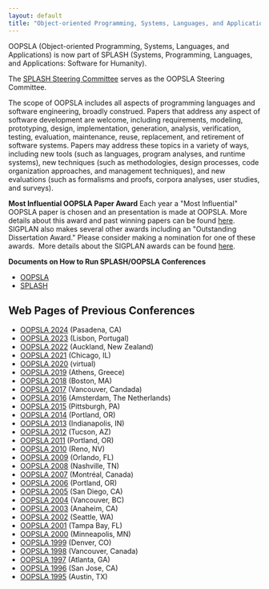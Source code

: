 ```yaml
---
layout: default
title: "Object-oriented Programming, Systems, Languages, and Applications (OOPSLA)"
---
```

OOPSLA (Object-oriented Programming, Systems, Languages, and
Applications) is now part of SPLASH (Systems, Programming,
Languages, and Applications: Software for Humanity).

The [SPLASH Steering Committee](/Conferences/SPLASH) serves as the OOPSLA Steering Committee.

The scope of OOPSLA includes all aspects of programming languages and software engineering, broadly construed.
Papers that address any aspect of software development are welcome, including requirements, modeling, prototyping, design, implementation, generation, analysis, verification, testing, evaluation, maintenance, reuse, replacement, and retirement of software systems. Papers may address these topics in a variety of ways, including new tools (such as languages, program analyses, and runtime systems), new techniques (such as methodologies, design processes, code organization approaches, and management techniques), and new evaluations (such as formalisms and proofs, corpora analyses, user studies, and surveys).

**Most Influential OOPSLA Paper Award**
Each year a "Most Influential" OOPSLA paper is chosen and an
presentation is made at OOPSLA. More details about this award and
past winning papers can be found [here](/Awards/OOPSLA/). SIGPLAN
also makes several other awards including an "Outstanding
Dissertation Award." Please consider making a nomination for one of
these awards.&#160; More details about the SIGPLAN awards can be found
[here](/Awards/).

**Documents on How to Run SPLASH/OOPSLA Conferences**

   * [OOPSLA](/Conferences/SPLASH/HowToOOPSLA)
   * [SPLASH](/Conferences/SPLASH/HowToSPLASH)

Web Pages of Previous Conferences
---------------------------------

* [OOPSLA 2024](https://2024.splashcon.org/track/splash-2024-oopsla) (Pasadena, CA)
* [OOPSLA 2023](https://2023.splashcon.org/track/splash-2023-oopsla) (Lisbon, Portugal)
* [OOPSLA 2022](https://2022.splashcon.org/track/splash-2022-oopsla) (Auckland, New Zealand)
* [OOPSLA 2021](https://2021.splashcon.org/track/splash-2021-oopsla) (Chicago, IL)
* [OOPSLA 2020](https://2020.splashcon.org/track/splash-2020-oopsla) (virtual)
* [OOPSLA 2019](http://2019.splashcon.org/) (Athens, Greece)
* [OOPSLA 2018](http://2018.splashcon.org/) (Boston, MA)
* [OOPSLA 2017](http://2017.splashcon.org/) (Vancouver, Candada)
* [OOPSLA 2016](http://2016.splashcon.org/) (Amsterdam, The Netherlands)
* [OOPSLA 2015](http://2015.splashcon.org/) (Pittsburgh, PA)
* [OOPSLA 2014](http://2014.splashcon.org/) (Portland, OR)
* [OOPSLA 2013](http://splashcon.org/2013/) (Indianapolis, IN)
* [OOPSLA 2012](http://splashcon.org/2012/) (Tucson, AZ)
* [OOPSLA 2011](http://splashcon.org/2011/) (Portland, OR)
* [OOPSLA 2010](http://splashcon.org/2010/) (Reno, NV)
* [OOPSLA 2009](http://www.oopsla.org/oopsla2009/) (Orlando, FL)
* [OOPSLA 2008](http://www.oopsla.org/oopsla2008/) (Nashville, TN)
* [OOPSLA 2007](http://www.oopsla.org/oopsla2007/) (Montr&#233;al, Canada)
* [OOPSLA 2006](http://www.oopsla.org/2006/) (Portland, OR)
* [OOPSLA 2005](http://www.oopsla.org/2005/) (San Diego, CA)
* [OOPSLA 2004](http://www.oopsla.org/2004/) (Vancouver, BC)
* [OOPSLA 2003](http://www.oopsla.org/oopsla2003/files/) (Anaheim, CA)
* [OOPSLA 2002](http://www.oopsla.org/2002/) (Seattle, WA)
* [OOPSLA 2001](http://www.oopsla.org/2001/) (Tampa Bay, FL)
* [OOPSLA 2000](http://www.oopsla.org/2000/) (Minneapolis, MN)
* [OOPSLA 1999](http://classic.sigplan.org/oopsla/oopsla99/) (Denver, CO)
* [OOPSLA 1998](http://classic.sigplan.org/oopsla/oopsla98/) (Vancouver, Canada)
* [OOPSLA 1997](http://classic.sigplan.org/oopsla/oopsla97/oopsla97.html) (Atlanta, GA)
* [OOPSLA 1996](http://classic.sigplan.org/oopsla/oopsla96/oopsla96.html) (San Jose, CA)
* [OOPSLA 1995](http://classic.sigplan.org/oopsla/oopsla95/oopslb95.html) (Austin, TX)
